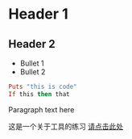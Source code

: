 # Header 1
## Header 2

* Bullet 1
* Bullet 2

```ruby
Puts "this is code"
If this then that
```
Paragraph text here

这是一个关于工具的练习 [请点击此处](https://www.youtube.com/watch?v=p8yKoPaDqiA)


